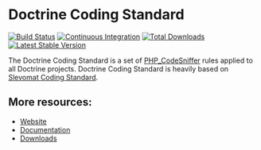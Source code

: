 # Doctrine Coding Standard

[![Build Status](https://github.com/doctrine/coding-standard/workflows/Continuous%20Integration/badge.svg)](https://github.com/doctrine/coding-standard/actions?query=workflow%3A%22Continuous+Integration%22+)
[![Continuous Integration](https://github.com/doctrine/coding-standard/workflows/Continuous%20Integration/badge.svg?branch=master)](https://github.com/doctrine/coding-standard/actions)
[![Total Downloads](https://img.shields.io/packagist/dt/doctrine/coding-standard.svg?style=flat-square)](https://packagist.org/packages/doctrine/coding-standard)
[![Latest Stable Version](https://img.shields.io/packagist/v/doctrine/coding-standard.svg?style=flat-square)](https://packagist.org/packages/doctrine/coding-standard)

The Doctrine Coding Standard is a set of [PHP_CodeSniffer](https://github.com/squizlabs/PHP_CodeSniffer) rules applied to all Doctrine projects. Doctrine Coding Standard is heavily based on [Slevomat Coding Standard](https://github.com/slevomat/coding-standard).

## More resources:

* [Website](https://www.doctrine-project.org/)
* [Documentation](https://www.doctrine-project.org/projects/doctrine-coding-standard/en/latest/)
* [Downloads](https://github.com/doctrine/coding-standard/coding-standard)
